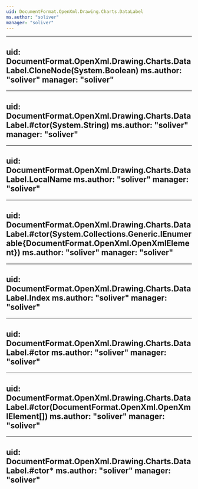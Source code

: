 ```yaml
---
uid: DocumentFormat.OpenXml.Drawing.Charts.DataLabel
ms.author: "soliver"
manager: "soliver"
---
```


---
uid: DocumentFormat.OpenXml.Drawing.Charts.DataLabel.CloneNode(System.Boolean)
ms.author: "soliver"
manager: "soliver"
---

---
uid: DocumentFormat.OpenXml.Drawing.Charts.DataLabel.#ctor(System.String)
ms.author: "soliver"
manager: "soliver"
---

---
uid: DocumentFormat.OpenXml.Drawing.Charts.DataLabel.LocalName
ms.author: "soliver"
manager: "soliver"
---

---
uid: DocumentFormat.OpenXml.Drawing.Charts.DataLabel.#ctor(System.Collections.Generic.IEnumerable{DocumentFormat.OpenXml.OpenXmlElement})
ms.author: "soliver"
manager: "soliver"
---

---
uid: DocumentFormat.OpenXml.Drawing.Charts.DataLabel.Index
ms.author: "soliver"
manager: "soliver"
---

---
uid: DocumentFormat.OpenXml.Drawing.Charts.DataLabel.#ctor
ms.author: "soliver"
manager: "soliver"
---

---
uid: DocumentFormat.OpenXml.Drawing.Charts.DataLabel.#ctor(DocumentFormat.OpenXml.OpenXmlElement[])
ms.author: "soliver"
manager: "soliver"
---

---
uid: DocumentFormat.OpenXml.Drawing.Charts.DataLabel.#ctor*
ms.author: "soliver"
manager: "soliver"
---
